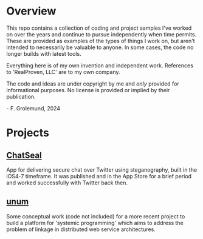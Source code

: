 # Overview
This repo contains a collection of coding and project samples I've worked on 
over the years and continue to pursue independently when time permits.  These
are provided as examples of the types of things I work on, but aren't intended
to necessarily be valuable to anyone.  In some cases, the code no longer builds
with latest tools. 

Everything here is of my own invention and independent work.  References to
'RealProven, LLC' are to my own company.

The code and ideas are under copyright by me and _only_ provided for 
informational purposes.  No license is provided or implied by their publication.

\- F. Grolemund, 2024


# Projects

## [ChatSeal](./ChatSeal)

App for delivering secure chat over Twitter using steganography, built in the 
iOS4-7 timeframe.  It was published and in the App Store for a brief period and
worked successfully with Twitter back then. 


## [unum](./unum)

Some conceptual work (code not included) for a more recent project to build a
platform for 'systemic programming' which aims to address the problem of 
linkage in distributed web service architectures.


